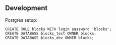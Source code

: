 ## Development

Postgres setup:

```
CREATE ROLE blocks WITH login password 'blocks';
CREATE DATABASE blocks_test OWNER blocks;
CREATE DATABASE blocks_dev OWNER blocks;
```
